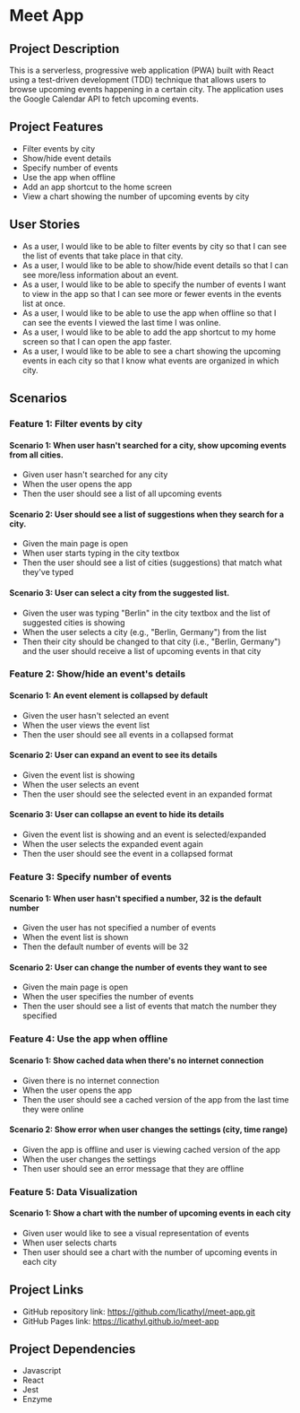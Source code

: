 # Meet App
## Project Description
This is a serverless, progressive web application (PWA) built with React using a test-driven development (TDD) technique that allows users to browse upcoming events happening in a certain city. The application uses the Google Calendar API to fetch upcoming events. 
## Project Features
* Filter events by city
* Show/hide event details
* Specify number of events
* Use the app when offline
* Add an app shortcut to the home screen
* View a chart showing the number of upcoming events by city
## User Stories
* As a user, I would like to be able to filter events by city so that I can see the list of events that take place in that city.
* As a user, I would like to be able to show/hide event details so that I can see more/less information about an event.
* As a user, I would like to be able to specify the number of events I want to view in the app so that I can see more or fewer events in the events list at once.
* As a user, I would like to be able to use the app when offline so that I can see the events I viewed the last time I was online.
* As a user, I would like to be able to add the app shortcut to my home screen so that I can open the app faster.
* As a user, I would like to be able to see a chart showing the upcoming events in each city so that I know what events are organized in which city.
## Scenarios
### Feature 1: Filter events by city
#### Scenario 1: When user hasn't searched for a city, show upcoming events from all cities.
* Given user hasn't searched for any city
* When the user opens the app
* Then the user should see a list of all upcoming events
#### Scenario 2: User should see a list of suggestions when they search for a city.
* Given the main page is open
* When user starts typing in the city textbox
* Then the user should see a list of cities (suggestions) that match what they've typed
#### Scenario 3: User can select a city from the suggested list.
* Given the user was typing "Berlin" in the city textbox and the list of suggested cities is showing
* When the user selects a city (e.g., "Berlin, Germany") from the list
* Then their city should be changed to that city (i.e., "Berlin, Germany") and the user should receive a list of upcoming events in that city
### Feature 2: Show/hide an event's details
#### Scenario 1: An event element is collapsed by default
* Given the user hasn't selected an event
* When the user views the event list
* Then the user should see all events in a collapsed format
#### Scenario 2: User can expand an event to see its details
* Given the event list is showing
* When the user selects an event
* Then the user should see the selected event in an expanded format
#### Scenario 3: User can collapse an event to hide its details
* Given the event list is showing and an event is selected/expanded
* When the user selects the expanded event again
* Then the user should see the event in a collapsed format
### Feature 3: Specify number of events
#### Scenario 1: When user hasn't specified a number, 32 is the default number
* Given the user has not specified a number of events
* When the event list is shown
* Then the default number of events will be 32
#### Scenario 2: User can change the number of events they want to see
* Given the main page is open
* When the user specifies the number of events
* Then the user should see a list of events that match the number they specified
### Feature 4: Use the app when offline
#### Scenario 1: Show cached data when there's no internet connection
* Given there is no internet connection
* When the user opens the app
* Then the user should see a cached version of the app from the last time they were online
#### Scenario 2: Show error when user changes the settings (city, time range)
* Given the app is offline and user is viewing cached version of the app
* When the user changes the settings
* Then user should see an error message that they are offline
### Feature 5: Data Visualization
#### Scenario 1: Show a chart with the number of upcoming events in each city
* Given user would like to see a visual representation of events
* When user selects charts
* Then user should see a chart with the number of upcoming events in each city
## Project Links
* GitHub repository link: https://github.com/licathyl/meet-app.git
* GitHub Pages link: https://licathyl.github.io/meet-app
## Project Dependencies
* Javascript
* React
* Jest
* Enzyme
